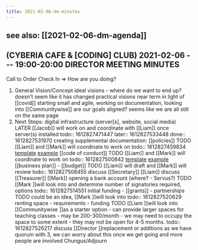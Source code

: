 ```yaml
---
title: 2021-02-06-dm-minutes
---
```


see also: [[2021-02-06-dm-agenda]]
 ----------
(CYBERIA CAFE & [CODING] CLUB)
2021-02-06 --- 19:00-20:00
DIRECTOR MEETING
MINUTES
----------
Call to Order
Check In => How are you doing?
1. General Vision/Concept
ideal visions - where do we want to end up?
doesn’t seem like it has changed
practical visions near term in light of [[covid]]
starting small and agile, working on documentation, looking into [[Communitywise]]
are our goals aligned?
seems like we are all still on the same page
2. Next Steps:
digital infrastructure (server[s], website, social media)
LATER [[Jacob]] will work on and coordinate with [[Liam]] once server(s) installed
todo:: 1612827471447
later:: 1612827533448
done:: 1612827531970
creating supplemental documentation:
[[policies]]
TODO [[Liam]] and [[Mark]] will coordinate to work on
todo:: 1612827459834
[template](https://docs.google.com/document/d/1AfWPBVYEkmFEIUNGHcWGiAWRsRlQTM4D2T6XyBLO9ss/edit?usp=sharing)
[example](https://docum.ents.ca./GeneralPolicies-October2018.pdf)
[[code of conduct]]
TODO [[Liam]] and [[Mark]] will coordinate to work on
todo:: 1612827500842
[template](https://docs.google.com/document/d/1kGwts6JsH_4ObXs3Kgeyum66BW12EcXqibDFv2OnKIk/edit?usp=sharing)
[example](https://docum.ents.ca./CodeOfConduct.pdf)
[[business plan]] - [[budget]]
TODO [[Liam]] will draft and [[Mark]] will review
todo:: 1612827508455
discuss [[Secretary]]
[[Liam]]
discuss [[Treasurer]]
[[Mark]]
opening a bank account (where? - Servus?)
TODO [[Mark ]]will look into and determine number of signatories required, options
todo:: 1612827514551
initial funding - [[grants]] - partnerships
TODO could be an idea, [[Mark ]]will look into
todo:: 1612827520629
renting space - requirements - funding
TODO [[Liam ]]will look into [[Communitywise ]]as a starter option - can provide larger spaces for teaching classes - may be 200-300/month - we may need to occupy the space to some extent - they may not be open for 4-5 months.
todo:: 1612827526217
discuss [[Director ]]replacement or additions
as we have quorum with 3, we can worry about this once we get going and more people are involved
Chungus/Adjourn